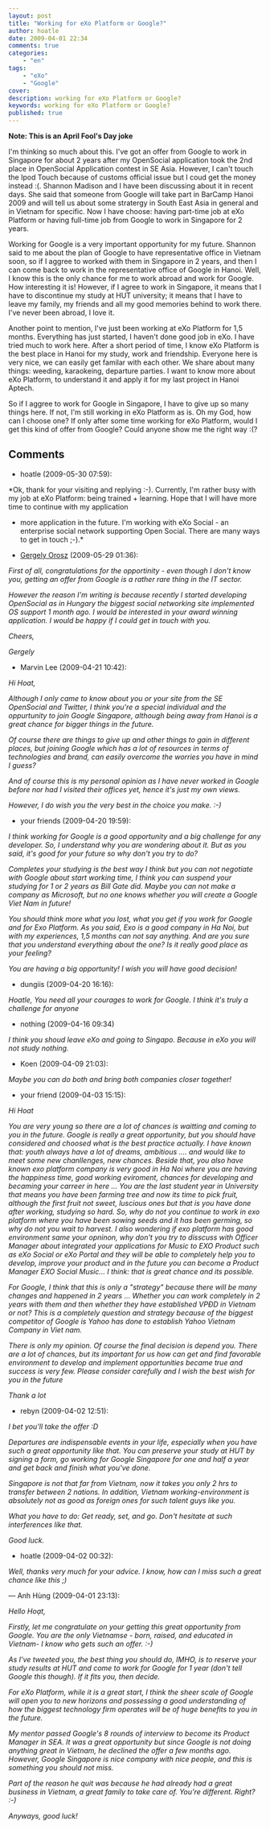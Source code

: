 ```yaml
---
layout: post
title: "Working for eXo Platform or Google?"
author: hoatle
date: 2009-04-01 22:34
comments: true
categories:
    - "en"
tags:
    - "eXo"
    - "Google"
cover:
description: working for eXo Platform or Google?
keywords: working for eXo Platform or Google?
published: true
---
```


**Note: This is an April Fool's Day joke**

I'm thinking so much about this. I've got an offer from Google to work in Singapore for about 2
years after my OpenSocial application took the 2nd place in OpenSocial Application contest in SE
Asia. However, I can't touch the Ipod Touch because of customs official issue but I coud get the
money instead :(. Shannon Madison and I have been discussing about it in recent days. She said that
someone from Google will take part in BarCamp Hanoi 2009 and will tell us about some stratergy in
South East Asia in general and in Vietnam for specific. Now I have choose: having part-time job at
eXo Platform or having full-time job from Google to work in Singapore for 2 years.

<!-- more -->

Working for Google is a very important opportunity for my future. Shannon said to me about the plan
of Google to have representative office in Vietnam soon, so if I aggree to worked with them in
Singapore in 2 years, and then I can come back to work in the representative office of Google in
Hanoi. Well, I know this is the only chance for me to work abroad and work for Google. How
interesting it is! However, if I agree to work in Singapore, it means that I have to discontinue my
study at HUT university; it means that I have to leave my family, my friends and all my good
memories behind to work there. I've never been abroad, I love it.

Another point to mention, I've just been working at eXo Platform for 1,5 months. Everything has just
started, I haven't done good job in eXo. I have tried much to work here. After a short period of
time, I know eXo Platform is the best place in Hanoi for my study, work and friendship. Everyone
here is very nice, we can easily get familar with each other. We share about many things: weeding,
karaokeing, departure parties. I want to know more about eXo Platform, to understand it and apply it
for my last project in Hanoi Aptech.

So if I aggree to work for Google in Singapore, I have to give up so many things here. If not, I'm
still working in eXo Platform as is. Oh my God, how can I choose one? If only after some time
working for eXo Platform, would I get this kind of offer from Google? Could anyone show me the
right way :(?


Comments
--------

- hoatle (2009-05-30 07:59):

*Ok, thank for your visiting and replying :-). Currently, I'm rather busy with my job at eXo
Platform: being trained + learning. Hope that I will have more time to continue with my application
+ more application in the future. I'm working with eXo Social - an enterprise social network
supporting Open Social. There are many ways to get in touch ;-).*


- [Gergely Orosz](http://gergelyorosz.com/) (2009-05-29 01:36):

*First of all, congratulations for the opportinity - even though I don't know you, getting an offer
from Google is a rather rare thing in the IT sector.*

*However the reason I'm writing is because recently I started developing OpenSocial as in Hungary
the biggest social networking site implemented OS support 1 month ago. I would be interested in your
award winning application. I would be happy if I could get in touch with you.*

*Cheers,*

*Gergely*


- Marvin Lee (2009-04-21 10:42):

*Hi Hoat,*

*Although I only came to know about you or your site from the SE OpenSocial and Twitter, I think
you're a special individual and the oppurtunity to join Google Singapore, although being away from
Hanoi is a great chance for bigger things in the future.*

*Of course there are things to give up and other things to gain in different places, but joining
Google which has a lot of resources in terms of technologies and brand, can easily overcome the
worries you have in mind I guess?*

*And of course this is my personal opinion as I have never worked in Google before nor had I visited
their offices yet, hence it's just my own views.*

*However, I do wish you the very best in the choice you make. :-)*

- your friends (2009-04-20 19:59):

*I think working for Google is a good opportunity and a big challenge for any developer. So, I
understand why you are wondering about it. But as you said, it's good for your future so why don't
you try to do?*

*Completes your studying is the best way I think but you can not negotiate with Google about start
working time, I think you can suspend your studying for 1 or 2 years as Bill Gate did. Maybe you can
not make a company as Microsoft, but no one knows whether you will create a Google Viet Nam in
future!*

*You should think more what you lost, what you get if you work for Google and for Exo Platform. As
you said, Exo is a good company in Ha Noi, but with my experiences, 1,5 months can not say anything.
And are you sure that you understand everything about the one? Is it really good place as your
feeling?*

*You are having a big opportunity! I wish you will have good decision!*


- dungiis (2009-04-20 16:16):

*Hoatle, You need all your courages to work for Google. I think it's truly a challenge for anyone*


- nothing (2009-04-16 09:34)

*I think you shoud leave eXo and going to Singapo. Because in eXo you will not study nothing.*


- Koen (2009-04-09 21:03):

*Maybe you can do both and bring both companies closer together!*


- your friend (2009-04-03 15:15):

*Hi Hoat*

*You are very young so there are a lot of chances is waitting and coming to you in the future.
Google is really a great opportunity, but you should have considered and choosed what is the best
practice actually. I have known that: youth always have a lot of dreams, ambitious .... and would
like to meet some new chanllenges, new chances. Beside that, you also have known exo platform
company is very good in Ha Noi where you are having the happiness time, good working eviroment,
chances for developing and becaming your carreer in here ... You are the last student year in
University that means you have been farming tree and now its time to pick fruit, although the first
fruit not sweet, luscious ones but that is you have done after working, studying so hard. So, why do
not you continue to work in exo platform where you have been sowing seeds and it has been germing,
so why do not you wait to harvest. I also wondering if exo platform has good environment same your
opninon, why don't you try to disscuss with Officer Manager about integrated your applications for
Music to EXO Product such as eXo Social or eXo Portal and they will be able to completely help you
to develop, improve your product and in the future you can become a Product Manager EXO Social
Music... I think: that is great chance and its possible.*

*For Google, I think that this is only a "strategy" because there will be many changes and happened
in 2 years ... Whether you can work completely in 2 years with them and then whether they have
established VPĐD in Vietnam or not? This is a completely question and strategy because of the
biggest competitor of Google is Yahoo has done to establish Yahoo Vietnam Company in Viet nam.*

*There is only my opinion. Of course the final decision is depend you. There are a lot of chances,
but its important for us how can get and find favorable environment to develop and implement
opportunities became true and success is very few. Please consider carefully and I wish the best
wish for you in the future*

*Thank a lot*

- rebyn (2009-04-02 12:51):

*I bet you'll take the offer :D*

*Departures are indispensable events in your life, especially when you have such a great opportunity
like that. You can preserve your study at HUT by signing a form, go working for Google Singapore for
one and half a year and get back and finish what you've done.*

*Singapore is not that far from Vietnam, now it takes you only 2 hrs to transfer between 2 nations.
In addition, Vietnam working-environment is absolutely not as good as foreign ones for such talent
guys like you.*

*What you have to do: Get ready, set, and go. Don't hesitate at such interferences like that.*

*Good luck.*

- hoatle (2009-04-02 00:32):

*Well, thanks very much for your advice. I know, how can I miss such a great chance like this ;)*


— Anh Hùng (2009-04-01 23:13):

*Hello Hoạt,*

*Firstly, let me congratulate on your getting this great opportunity from Google. You are the only
Vietnamse - born, raised, and educated in Vietnam- I know who gets such an offer. :-)*

*As I've tweeted you, the best thing you should do, IMHO, is to reserve your study results at HUT
and come to work for Google for 1 year (don't tell Google this though). If it fits you, then
decide.*

*For eXo Platform, while it is a great start, I think the sheer scale of Google will open you to new
horizons and possessing a good understanding of how the biggest technology firm operates will be of
huge benefits to you in the future.*

*My mentor passed Google's 8 rounds of interview to become its Product Manager in SEA. It was a
great opportunity but since Google is not doing anything great in Vietnam, he declined the offer a
few months ago. However, Google Singapore is nice company with nice people, and this is something
you should not miss.*

*Part of the reason he quit was because he had already had a great business in Vietnam, a great
family to take care of. You're different. Right? :-)*

*Anyways, good luck!*
